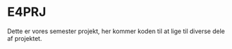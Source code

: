 # E4PRJ

Dette er vores semester projekt, her kommer koden til at lige til diverse dele af projektet.  